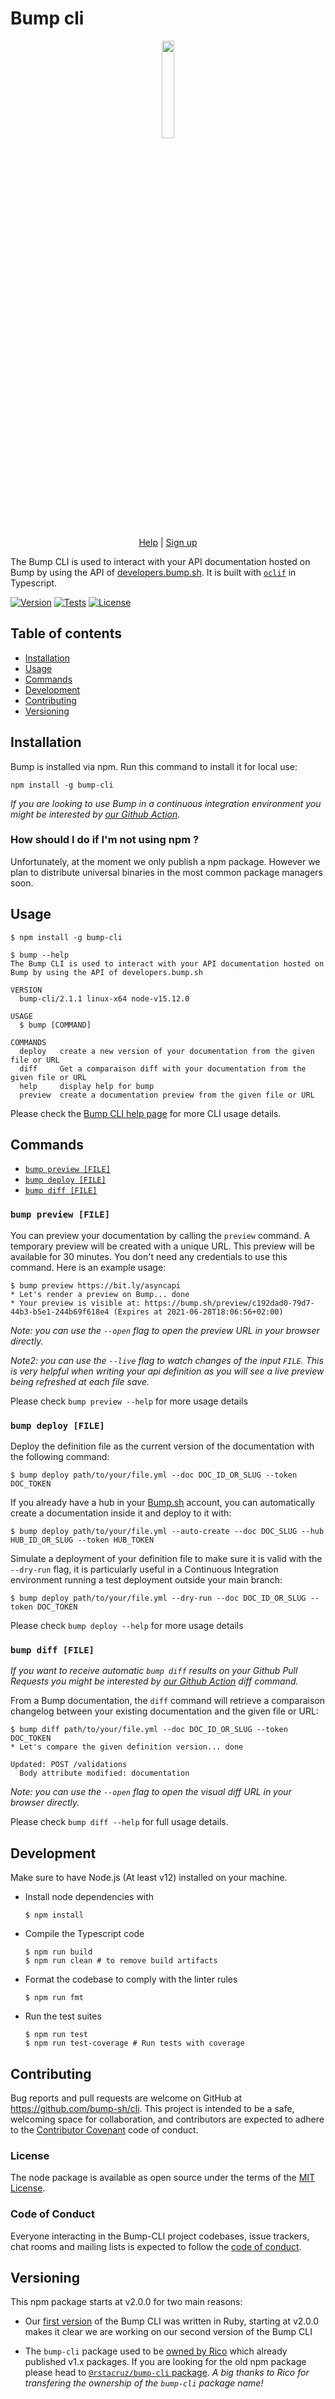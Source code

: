 # Bump cli

<p align="center">
  <img width="20%" src="https://bump.sh/icon-default-large.png" />
</p>

<p align="center">
  <a href="https://help.bump.sh/">Help</a> |
  <a href="https://bump.sh/users/sign_up">Sign up</a>
</p>

The Bump CLI is used to interact with your API documentation hosted on Bump by using the API of [developers.bump.sh](https://developers.bump.sh). It is built with [`oclif`](https://oclif.io) in Typescript.

[![Version](https://img.shields.io/npm/v/bump-cli.svg)](https://npmjs.org/package/bump-cli)
[![Tests](https://github.com/bump-sh/cli/actions/workflows/checks.yml/badge.svg)](https://github.com/bump-sh/cli/actions/workflows/checks.yml)
[![License](https://img.shields.io/npm/l/bump-cli.svg)](https://github.com/bump-sh/cli/blob/master/package.json)

## Table of contents

* [Installation](#installation)
* [Usage](#usage)
* [Commands](#commands)
* [Development](#development)
* [Contributing](#contributing)
* [Versioning](#versioning)

## Installation

Bump is installed via npm. Run this command to install it for local use:

```sh-session
npm install -g bump-cli
```

_If you are looking to use Bump in a continuous integration environment you might be interested by [our Github Action](https://github.com/marketplace/actions/api-documentation-on-bump)._

### How should I do if I'm not using npm ?

Unfortunately, at the moment we only publish a npm package. However we plan to distribute universal binaries in the most common package managers soon.

## Usage

```sh-session
$ npm install -g bump-cli

$ bump --help
The Bump CLI is used to interact with your API documentation hosted on Bump by using the API of developers.bump.sh

VERSION
  bump-cli/2.1.1 linux-x64 node-v15.12.0

USAGE
  $ bump [COMMAND]

COMMANDS
  deploy   create a new version of your documentation from the given file or URL
  diff     Get a comparaison diff with your documentation from the given file or URL
  help     display help for bump
  preview  create a documentation preview from the given file or URL
```

Please check the [Bump CLI help page](https://help.bump.sh/bump-cli) for more CLI usage details.

## Commands

* [`bump preview [FILE]`](#bump-preview-file)
* [`bump deploy [FILE]`](#bump-deploy-file)
* [`bump diff [FILE]`](#bump-diff-file)

### `bump preview [FILE]`

You can preview your documentation by calling the `preview` command. A temporary preview will be created with a unique URL. This preview will be available for 30 minutes. You don't need any credentials to use this command. Here is an example usage:


```sh-session
$ bump preview https://bit.ly/asyncapi
* Let's render a preview on Bump... done
* Your preview is visible at: https://bump.sh/preview/c192dad0-79d7-44b3-b5e1-244b69f618e4 (Expires at 2021-06-28T18:06:56+02:00)
```

_Note: you can use the `--open` flag to open the preview URL in your browser directly._

_Note2: you can use the `--live` flag to watch changes of the input `FILE`. This is very helpful when writing your api definition as you will see a live preview being refreshed at each file save._

Please check `bump preview --help` for more usage details

### `bump deploy [FILE]`

Deploy the definition file as the current version of the documentation with the following command:

```sh-session
$ bump deploy path/to/your/file.yml --doc DOC_ID_OR_SLUG --token DOC_TOKEN
```

If you already have a hub in your [Bump.sh](https://bump.sh) account, you can automatically create a documentation inside it and deploy to it with:

```sh-session
$ bump deploy path/to/your/file.yml --auto-create --doc DOC_SLUG --hub HUB_ID_OR_SLUG --token HUB_TOKEN
```

Simulate a deployment of your definition file to make sure it is valid with the `--dry-run` flag, it is particularly useful in a Continuous Integration environment running a test deployment outside your main branch:

```sh-session
$ bump deploy path/to/your/file.yml --dry-run --doc DOC_ID_OR_SLUG --token DOC_TOKEN
```

Please check `bump deploy --help` for more usage details

### `bump diff [FILE]`

_If you want to receive automatic `bump diff` results on your Github Pull Requests you might be interested by [our Github Action](https://github.com/marketplace/actions/api-documentation-on-bump#api-diff-on-pull-requests) diff command._

From a Bump documentation, the `diff` command will retrieve a comparaison changelog between your existing documentation and the given file or URL:

```sh-session
$ bump diff path/to/your/file.yml --doc DOC_ID_OR_SLUG --token DOC_TOKEN
* Let's compare the given definition version... done

Updated: POST /validations
  Body attribute modified: documentation
```

_Note: you can use the `--open` flag to open the visual diff URL in your browser directly._

Please check `bump diff --help` for full usage details.

## Development

Make sure to have Node.js (At least v12) installed on your machine.

- Install node dependencies with
  
  ```sh-session
  $ npm install
  ```
  
- Compile the Typescript code
  
  ```sh-session
  $ npm run build
  $ npm run clean # to remove build artifacts
  ```
  
- Format the codebase to comply with the linter rules
  
  ```sh-session
  $ npm run fmt
  ```
  
- Run the test suites
  
  ```sh-session
  $ npm run test
  $ npm run test-coverage # Run tests with coverage
  ```

## Contributing

Bug reports and pull requests are welcome on GitHub at https://github.com/bump-sh/cli. This project is intended to be a safe, welcoming space for collaboration, and contributors are expected to adhere to the [Contributor Covenant](http://contributor-covenant.org) code of conduct.

### License

The node package is available as open source under the terms of the [MIT License](http://opensource.org/licenses/MIT).

### Code of Conduct

Everyone interacting in the Bump-CLI project codebases, issue trackers, chat rooms and mailing lists is expected to follow the [code of conduct](https://github.com/bump-sh/.github/blob/main/CODE_OF_CONDUCT.md).

## Versioning

This npm package starts at v2.0.0 for two main reasons:

- Our [first version](https://github.com/bump-sh/bump-cli) of the Bump CLI was written in Ruby, starting at v2.0.0 makes it clear we are working on our second version of the Bump CLI

- The `bump-cli` package used to be [owned by Rico](https://github.com/rstacruz) which already published v1.x packages. If you are looking for the old npm package please head to [`@rstacruz/bump-cli` package](https://www.npmjs.com/package/@rstacruz/bump-cli). _A big thanks to Rico for transfering the ownership of the `bump-cli` package name!_

